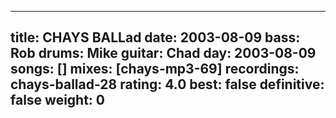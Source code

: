
---
title: CHAYS BALLad
date: 2003-08-09
bass:	Rob
drums:	Mike
guitar:	Chad
day: 2003-08-09
songs: []
mixes: [chays-mp3-69]
recordings: chays-ballad-28
rating: 4.0
best: false
definitive: false
weight: 0
---
